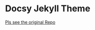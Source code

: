 # Docsy Jekyll Theme
[Pls see the original Repo](https://github.com/vsoch/docsy-jekyll/blob/master/README.md)
